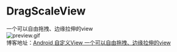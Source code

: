 # DragScaleView
一个可以自由拖拽、边缘拉伸的view <br/>
![preview.gif](https://i.loli.net/2020/07/04/pvhqdNFxXM8O4TB.gif)<br/>
博客地址：[Android 自定义View 一个可以自由拖拽、边缘拉伸的view](https://blog.csdn.net/sinat_41268473/article/details/107138229)